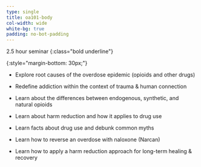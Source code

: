 ```yaml
---
type: single
title: oa101-body
col-width: wide
white-bg: true
padding: no-bot-padding
---
```


2.5 hour seminar
{:class="bold underline"}

{:style="margin-bottom: 30px;"}
- Explore root causes of the overdose epidemic (opioids and other drugs)

- Redefine addiction within the context of trauma & human connection

- Learn about the differences between endogenous, synthetic, and natural opioids

- Learn about harm reduction and how it applies to drug use

- Learn facts about drug use and debunk common myths

- Learn how to reverse an overdose with naloxone (Narcan)

- Learn how to apply a harm reduction approach for long-term healing & recovery
